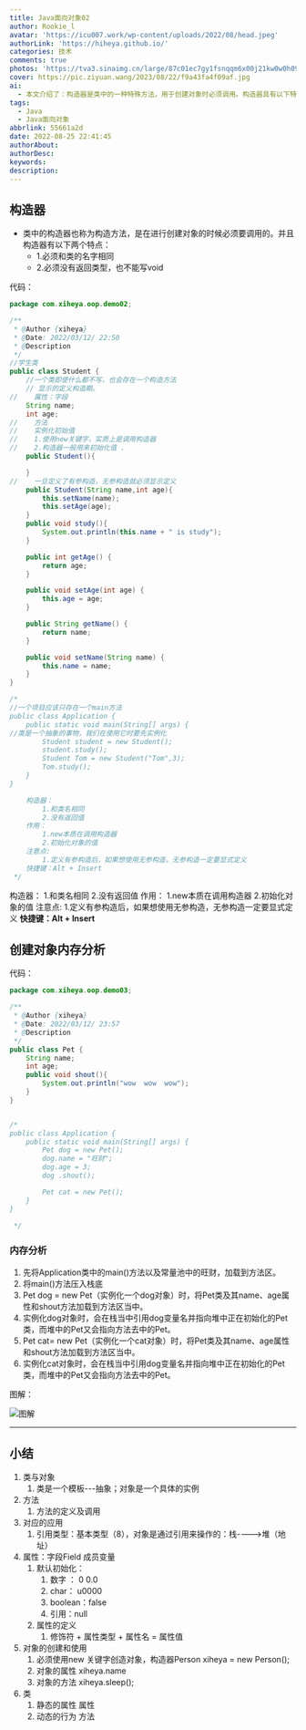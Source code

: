 ```yaml
---
title: Java面向对象02
author: Rookie_l
avatar: 'https://icu007.work/wp-content/uploads/2022/08/head.jpeg'
authorLink: 'https://hiheya.github.io/'
categories: 技术
comments: true
photos: 'https://tva3.sinaimg.cn/large/87c01ec7gy1fsnqqm6x00j21kw0w0h09.jpg'
cover: https://pic.ziyuan.wang/2023/08/22/f9a43fa4f09af.jpg
ai: 
  - 本文介绍了：构造器是类中的一种特殊方法，用于创建对象时必须调用。构造器具有以下特点：首先，构造器的名称与类名相同；其次，构造器没有返回类型，也不能使用void关键字进行声明。在给出的示例代码中，包括学生类（Student）和宠物类（Pet）。学生类有无参构造器和有参构造器，用于初始化学生对象的属性。宠物类具有姓名（name）、年龄（age）和叫声（shout）等属性和方法。内存分析部分描述了对象的创建过程。通过实例化对象、调用构造器以及对象所占用的内存空间的分配过程，解释了堆、栈和方法区之间的关系。
tags:
  - Java
  - Java面向对象
abbrlink: 55661a2d
date: 2022-08-25 22:41:45
authorAbout:
authorDesc:
keywords:
description:
---
```


## 构造器

- 类中的构造器也称为构造方法，是在进行创建对象的时候必须要调用的。并且构造器有以下两个特点：
  - 1.必须和类的名字相同
  - 2.必须没有返回类型，也不能写void

代码：

```java
package com.xiheya.oop.demo02;

/**
 * @Author {xiheya}
 * @Date: 2022/03/12/ 22:50
 * @Description
 */
//学生类
public class Student {
    //一个类即使什么都不写，也会存在一个构造方法
    // 显示的定义构造期。
//    属性：字段
    String name;
    int age;
//    方法
//    实例化初始值
//    1.使用new关键字，实质上是调用构造器
//    2.构造器一般用来初始化值 .
    public Student(){

    }
//    一旦定义了有参构造，无参构造就必须显示定义
    public Student(String name,int age){
        this.setName(name);
        this.setAge(age);
    }
    public void study(){
        System.out.println(this.name + " is study");
    }

    public int getAge() {
        return age;
    }

    public void setAge(int age) {
        this.age = age;
    }

    public String getName() {
        return name;
    }

    public void setName(String name) {
        this.name = name;
    }
}

/*
//一个项目应该只存在一个main方法
public class Application {
    public static void main(String[] args) {
//类是一个抽象的事物，我们在使用它时要先实例化
        Student student = new Student();
        student.study();
        Student Tom = new Student("Tom",3);
        Tom.study();
    }
}

    构造器：
        1.和类名相同
        2.没有返回值
    作用：
        1.new本质在调用构造器
        2.初始化对象的值
    注意点:
        1.定义有参构造后，如果想使用无参构造，无参构造一定要显式定义
    快捷键：Alt + Insert
 */
```

构造器：
        1.和类名相同
        2.没有返回值
    作用：
        1.new本质在调用构造器
        2.初始化对象的值
    注意点:
        1.定义有参构造后，如果想使用无参构造，无参构造一定要显式定义
    **快捷键：Alt + Insert**

## 创建对象内存分析

代码：

```java
package com.xiheya.oop.demo03;

/**
 * @Author {xiheya}
 * @Date: 2022/03/12/ 23:57
 * @Description
 */
public class Pet {
    String name;
    int age;
    public void shout(){
        System.out.println("wow  wow  wow");
    }
}


/*
public class Application {
    public static void main(String[] args) {
        Pet dog = new Pet();
        dog.name = "旺财";
        dog.age = 3;
        dog .shout();

        Pet cat = new Pet();
    }
}

 */
```

### 内存分析

1. 先将Application类中的main()方法以及常量池中的旺财，加载到方法区。
2. 将main()方法压入栈底
3. Pet dog = new Pet（实例化一个dog对象）时，将Pet类及其name、age属性和shout方法加载到方法区当中。
4. 实例化dog对象时，会在栈当中引用dog变量名并指向堆中正在初始化的Pet类，而堆中的Pet又会指向方法去中的Pet。
5. Pet cat= new Pet（实例化一个cat对象）时，将Pet类及其name、age属性和shout方法加载到方法区当中。
6. 实例化cat对象时，会在栈当中引用dog变量名并指向堆中正在初始化的Pet类，而堆中的Pet又会指向方法去中的Pet。

图解：

![图解](https://img30.360buyimg.com/pop/jfs/t1/84746/36/24207/99884/622cc702E4c383ae1/294d1996197be10e.png)

---

## 小结

1. 类与对象
   1. 类是一个模板---抽象；对象是一个具体的实例
2. 方法
   1. 方法的定义及调用
3. 对应的应用
   1. 引用类型：基本类型（8），对象是通过引用来操作的：栈---->堆（地址）
4. 属性：字段Field  成员变量
   1. 默认初始化：
      1. 数字 ： 0  0.0
      2. char： u0000
      3. boolean：false
      4. 引用：null
   2. 属性的定义
      1. 修饰符 + 属性类型 + 属性名 = 属性值
5. 对象的创建和使用
   1. 必须使用new 关键字创造对象，构造器Person xiheya = new Person();
   2. 对象的属性 xiheya.name
   3. 对象的方法 xiheya.sleep();
6. 类
   1. 静态的属性  属性
   2. 动态的行为  方法
